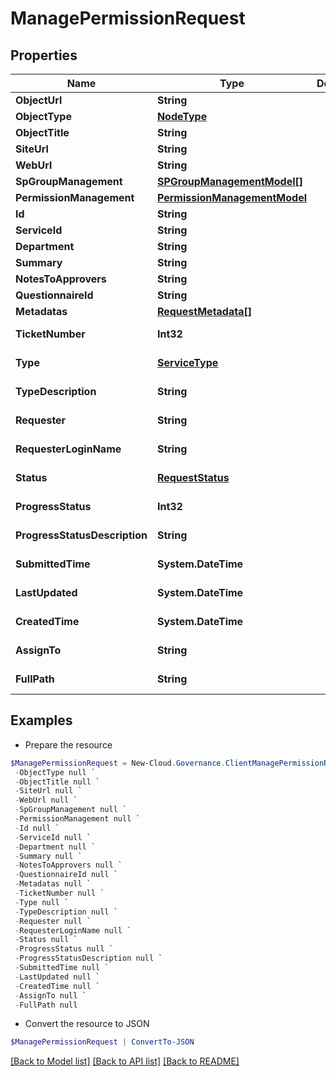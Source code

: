 # ManagePermissionRequest
## Properties

Name | Type | Description | Notes
------------ | ------------- | ------------- | -------------
**ObjectUrl** | **String** |  | [optional] 
**ObjectType** | [**NodeType**](NodeType.md) |  | [optional] 
**ObjectTitle** | **String** |  | [optional] 
**SiteUrl** | **String** |  | [optional] 
**WebUrl** | **String** |  | [optional] 
**SpGroupManagement** | [**SPGroupManagementModel[]**](SPGroupManagementModel.md) |  | [optional] 
**PermissionManagement** | [**PermissionManagementModel**](PermissionManagementModel.md) |  | [optional] 
**Id** | **String** |  | [optional] 
**ServiceId** | **String** |  | [optional] 
**Department** | **String** |  | [optional] 
**Summary** | **String** |  | [optional] 
**NotesToApprovers** | **String** |  | [optional] 
**QuestionnaireId** | **String** |  | [optional] 
**Metadatas** | [**RequestMetadata[]**](RequestMetadata.md) |  | [optional] 
**TicketNumber** | **Int32** |  | [optional] [readonly] 
**Type** | [**ServiceType**](ServiceType.md) |  | [optional] [readonly] 
**TypeDescription** | **String** |  | [optional] [readonly] 
**Requester** | **String** |  | [optional] [readonly] 
**RequesterLoginName** | **String** |  | [optional] [readonly] 
**Status** | [**RequestStatus**](RequestStatus.md) |  | [optional] [readonly] 
**ProgressStatus** | **Int32** |  | [optional] [readonly] 
**ProgressStatusDescription** | **String** |  | [optional] [readonly] 
**SubmittedTime** | **System.DateTime** |  | [optional] [readonly] 
**LastUpdated** | **System.DateTime** |  | [optional] [readonly] 
**CreatedTime** | **System.DateTime** |  | [optional] [readonly] 
**AssignTo** | **String** |  | [optional] [readonly] 
**FullPath** | **String** |  | [optional] [readonly] 

## Examples

- Prepare the resource
```powershell
$ManagePermissionRequest = New-Cloud.Governance.ClientManagePermissionRequest  -ObjectUrl null `
 -ObjectType null `
 -ObjectTitle null `
 -SiteUrl null `
 -WebUrl null `
 -SpGroupManagement null `
 -PermissionManagement null `
 -Id null `
 -ServiceId null `
 -Department null `
 -Summary null `
 -NotesToApprovers null `
 -QuestionnaireId null `
 -Metadatas null `
 -TicketNumber null `
 -Type null `
 -TypeDescription null `
 -Requester null `
 -RequesterLoginName null `
 -Status null `
 -ProgressStatus null `
 -ProgressStatusDescription null `
 -SubmittedTime null `
 -LastUpdated null `
 -CreatedTime null `
 -AssignTo null `
 -FullPath null
```

- Convert the resource to JSON
```powershell
$ManagePermissionRequest | ConvertTo-JSON
```

[[Back to Model list]](../README.md#documentation-for-models) [[Back to API list]](../README.md#documentation-for-api-endpoints) [[Back to README]](../README.md)

